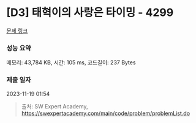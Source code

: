# [D3] 태혁이의 사랑은 타이밍 - 4299 

[문제 링크](https://swexpertacademy.com/main/code/problem/problemDetail.do?contestProbId=AWLv6mx6htoDFAVV) 

### 성능 요약

메모리: 43,784 KB, 시간: 105 ms, 코드길이: 237 Bytes

### 제출 일자

2023-11-19 01:54



> 출처: SW Expert Academy, https://swexpertacademy.com/main/code/problem/problemList.do